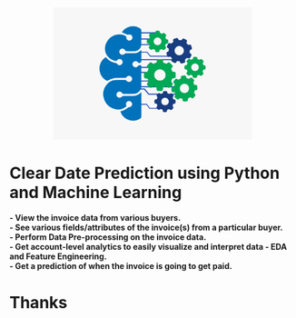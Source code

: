 <p align="center"><img src="screenshot/1.png" width="350" hight="120" /a></p>
<h1>Clear Date Prediction using Python and Machine Learning</h1>
 <b>- View the invoice data from various buyers.<br>
- See various fields/attributes of the invoice(s) from a particular buyer.<br>
- Perform Data Pre-processing on the invoice data.<br>
- Get account-level analytics to easily visualize and interpret data - EDA and Feature Engineering.<br>
- Get a prediction of when the invoice is going to get paid.
</b><br>
<h1> Thanks</h1>
  
  

